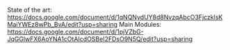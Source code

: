 State of the art: https://docs.google.com/document/d/1qNQNydUY8d8NvzqAbcO3FjczklsKMaiYWEz8wPb_BvA/edit?usp=sharing
Main Modules: https://docs.google.com/document/d/1pjVZbG-JqGGlwFX6AoYNA1cOtAIcdOSBeI2FDsO9N5Q/edit?usp=sharing
